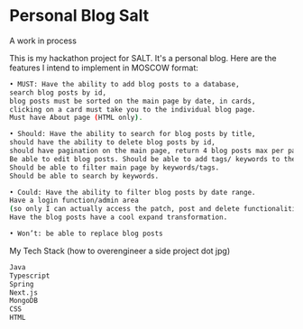 # Personal Blog Salt
A work in process

This is my hackathon project for SALT. It's a personal blog. Here are the features I intend to implement in MOSCOW format:

```bash
• MUST: Have the ability to add blog posts to a database, 
search blog posts by id, 
blog posts must be sorted on the main page by date, in cards, 
clicking on a card must take you to the individual blog page. 
Must have About page (HTML only).

• Should: Have the ability to search for blog posts by title, 
should have the ability to delete blog posts by id, 
should have pagination on the main page, return 4 blog posts max per page. 
Be able to edit blog posts. Should be able to add tags/ keywords to the blogposts. 
Should be able to filter main page by keywords/tags. 
Should be able to search by keywords.

• Could: Have the ability to filter blog posts by date range. 
Have a login function/admin area 
(so only I can actually access the patch, post and delete functionalities). 
Have the blog posts have a cool expand transformation.

• Won’t: be able to replace blog posts
```

My Tech Stack (how to overengineer a side project dot jpg)
```bash
Java
Typescript
Spring
Next.js
MongoDB
CSS
HTML
```
